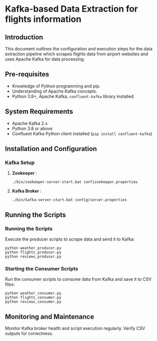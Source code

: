# Kafka-based Data Extraction for flights information

## Introduction
This document outlines the configuration and execution steps for the data extraction pipeline which scrapes flights data from airport websites and uses Apache Kafka for data processing.

## Pre-requisites
- Knowledge of Python programming and pip.
- Understanding of Apache Kafka concepts.
- Python 3.8+, Apache Kafka, `confluent-kafka` library installed.

## System Requirements
- Apache Kafka 2.x
- Python 3.8 or above
- Confluent Kafka Python client installed (`pip install confluent-kafka`)

## Installation and Configuration

### Kafka Setup
1. **Zookeeper** :
    ```shell
    ./bin/zookeeper-server-start.bat confizookeeper.properties
    ```
2. **Kafka Broker** :
    ```shell
    ./bin/kafka-server-start.bat config/server.properties
    ```

## Running the Scripts
### Running the Scripts
Execute the producer scripts to scrape data and send it to Kafka:
```shell
python weather_producer.py
python flights_producer.py
python reviews_producer.py
```

### Starting the Consumer Scripts
Run the consumer scripts to consume data from Kafka and save it to CSV files:
```shell
python weather_consumer.py
python flights_consumer.py
python reviews_consumer.py
```
## Monitoring and Maintenance
Monitor Kafka broker health and script execution regularly. Verify CSV outputs for correctness.